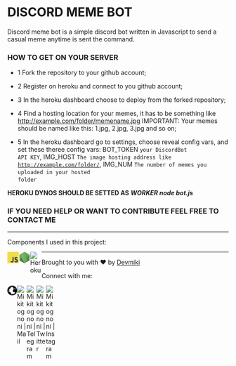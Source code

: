 # DISCORD MEME BOT

Discord meme bot is a simple discord bot written in Javascript to send a casual meme anytime is sent the command.

### HOW TO GET ON YOUR SERVER

- 1 Fork the repository to your github account;

- 2 Register on heroku and connect to you github account;

- 3 In the heroku dashboard choose to deploy from the forked repository;

- 4 Find a hosting location for your memes, it has to be something like http://example.com/folder/memename.jpg 
IMPORTANT: Your memes should be named like this: 1.jpg, 2.jpg, 3.jpg and so on;

- 5 In the heroku dashboard go to settings, choose reveal config vars, and set these theree config vars: BOT_TOKEN <code>your DiscordBot API KEY</code>, IMG_HOST <code>The image hosting address like http://example.com/folder/</code>, IMG_NUM <code>The number of memes you uploaded in your hosted folder</code>

**HEROKU DYNOS SHOULD BE SETTED AS** ***WORKER node bot.js***

### IF YOU NEED HELP OR WANT TO CONTRIBUTE FEEL FREE TO CONTACT ME

---

Components I used in this project:

[<img align="left" alt="JavaScript" width="26px" src="https://raw.githubusercontent.com/github/explore/80688e429a7d4ef2fca1e82350fe8e3517d3494d/topics/javascript/javascript.png" />][jsgit]
[<img align="left" alt="Node.js" width="26px" src="https://raw.githubusercontent.com/github/explore/80688e429a7d4ef2fca1e82350fe8e3517d3494d/topics/nodejs/nodejs.png" />][nodesite]
[<img align="left" alt="Heroku" width="26px" src="https://img.icons8.com/color/452/heroku.png" />][heroku]



---

Brought to you with ❤️ by [Devmiki][github]

Connect with me:

[<img align="left" alt="devmiki.tk" width="22px" src="https://raw.githubusercontent.com/iconic/open-iconic/master/svg/globe.svg" />][website]
[<img align="left" alt="Mikitognoni | Mail" width="22px" src="https://cdn.jsdelivr.net/npm/simple-icons@3.11.0/icons/mail-dot-ru.svg" />][mail]
[<img align="left" alt="Mikitognoni | Telegram" width="22px" src="https://cdn.jsdelivr.net/npm/simple-icons@v3/icons/telegram.svg" />][telegram]
[<img align="left" alt="Mikitognoni | Twitter" width="22px" src="https://cdn.jsdelivr.net/npm/simple-icons@v3/icons/twitter.svg" />][twitter]
[<img align="left" alt="Mikitognoni | Instagram" width="22px" src="https://cdn.jsdelivr.net/npm/simple-icons@v3/icons/instagram.svg" />][instagram]



[github]: https://github.com/DeveloperMikitognoni
[website]: https://devmiki.tk
[twitter]: https://twitter.com/Mikitognoni
[instagram]: https://instagram.com/Mikitognoni
[telegram]: https://t.me/Mikitognoni
[mail]: mailto://miki@devmiki.tkù
[nodesite]: https://nodejs.org/
[jsgit]: https://github.com/topics/javascript
[heroku]: https://heroku.com